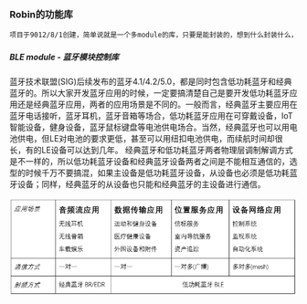 ### Robin的功能库
~~~txt
项目于9012/8/1创建，简单说就是一个多module的库，只要是能封装的，想到什么封装什么，没有那么多为什么。
~~~
##### BLE module - 蓝牙模块控制库

蓝牙技术联盟(SIG)后续发布的蓝牙4.1/4.2/5.0，都是同时包含低功耗蓝牙和经典蓝牙的。所以大家开发蓝牙应用的时候，一定要搞清楚自己是要开发低功耗蓝牙应用还是经典蓝牙应用，两者的应用场景是不同的。一般而言，经典蓝牙主要应用在蓝牙电话接听，蓝牙耳机，蓝牙音箱等场合，低功耗蓝牙应用在可穿戴设备，IoT智能设备，健身设备，蓝牙鼠标键盘等电池供电场合。当然，经典蓝牙也可以用电池供电，但LE对电池的要求更低，甚至可以用纽扣电池供电，而续航时间却很长，有的LE设备可以达到几年。
经典蓝牙和低功耗蓝牙两者物理层调制解调方式是不一样的，所以低功耗蓝牙设备和经典蓝牙设备两者之间是不能相互通信的，选型的时候千万不要搞混，如果主设备是低功耗蓝牙设备，从设备也必须是低功耗蓝牙设备；同样，经典蓝牙的从设备也只能和经典蓝牙的主设备进行通信。

![示意图](/img/Bluetooth-1.png)